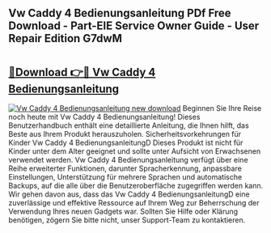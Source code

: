 ## Vw Caddy 4 Bedienungsanleitung PDf Free Download - Part-EIE Service Owner Guide - User Repair Edition G7dwM

# <h2><a href="http://df00f56.blite.top/?on=Vw+Caddy+4+Bedienungsanleitung">🔗Download 👉🔴 Vw Caddy 4 Bedienungsanleitung</a></h2>

[![Vw Caddy 4 Bedienungsanleitung new download](https://i.imgur.com/lujVjoI.png)](http://df00f56.blite.top/?on=Vw+Caddy+4+Bedienungsanleitung)
Beginnen Sie Ihre Reise noch heute mit Vw Caddy 4 Bedienungsanleitung! Dieses Benutzerhandbuch enthält eine detaillierte Anleitung, die Ihnen hilft, das Beste aus Ihrem Produkt herauszuholen. Sicherheitsvorkehrungen für Kinder Vw Caddy 4 BedienungsanleitungD Dieses Produkt ist nicht für Kinder unter dem Alter geeignet und sollte unter Aufsicht von Erwachsenen verwendet werden. Vw Caddy 4 Bedienungsanleitung verfügt über eine Reihe erweiterter Funktionen, darunter Spracherkennung, anpassbare Einstellungen, Unterstützung für mehrere Sprachen und automatische Backups, auf die alle über die Benutzeroberfläche zugegriffen werden kann. Wir gehen davon aus, dass das Vw Caddy 4 BedienungsanleitungD eine zuverlässige und effektive Ressource auf Ihrem Weg zur Beherrschung der Verwendung Ihres neuen Gadgets war. Sollten Sie Hilfe oder Klärung benötigen, zögern Sie bitte nicht, unser Support-Team zu kontaktieren.
